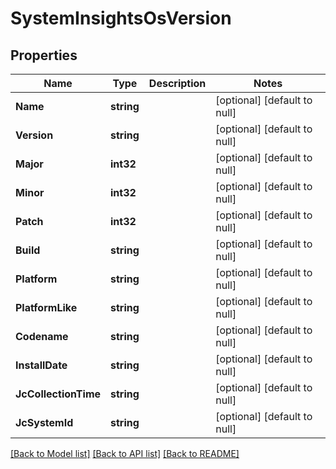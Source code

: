 # SystemInsightsOsVersion

## Properties
Name | Type | Description | Notes
------------ | ------------- | ------------- | -------------
**Name** | **string** |  | [optional] [default to null]
**Version** | **string** |  | [optional] [default to null]
**Major** | **int32** |  | [optional] [default to null]
**Minor** | **int32** |  | [optional] [default to null]
**Patch** | **int32** |  | [optional] [default to null]
**Build** | **string** |  | [optional] [default to null]
**Platform** | **string** |  | [optional] [default to null]
**PlatformLike** | **string** |  | [optional] [default to null]
**Codename** | **string** |  | [optional] [default to null]
**InstallDate** | **string** |  | [optional] [default to null]
**JcCollectionTime** | **string** |  | [optional] [default to null]
**JcSystemId** | **string** |  | [optional] [default to null]

[[Back to Model list]](../README.md#documentation-for-models) [[Back to API list]](../README.md#documentation-for-api-endpoints) [[Back to README]](../README.md)


